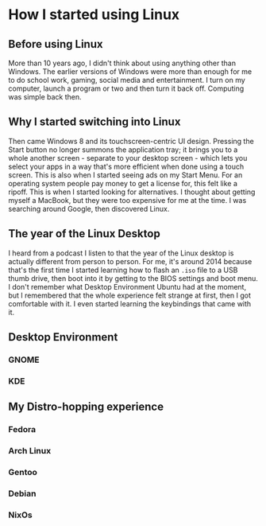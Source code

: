 # How I started using Linux
## Before using Linux
More than 10 years ago, I didn't think about using anything other than Windows. The earlier versions of Windows were more than enough for me to do school work, gaming, social media and entertainment. I turn on my computer, launch a program or two and then turn it back off. Computing was simple back then.
## Why I started switching into Linux
Then came Windows 8 and its touchscreen-centric UI design. Pressing the Start button no longer summons the application tray; it brings you to a whole another screen - separate to your desktop screen - which lets you select your apps in a way that's more efficient when done using a touch screen. This is also when I started seeing ads on my Start Menu. For an operating system people pay money to get a license for, this felt like a ripoff. This is when I started looking for alternatives. I thought about getting myself a MacBook, but they were too expensive for me at the time. I was searching around Google, then discovered Linux.
## The year of the Linux Desktop
I heard from a podcast I listen to that the year of the Linux desktop is actually different from person to person. For me, it's around 2014 because that's the first time I started learning how to flash an `.iso` file to a USB thumb drive, then boot into it by getting to the BIOS settings and boot menu. I don't remember what Desktop Environment Ubuntu had at the moment, but I remembered that the whole experience felt strange at first, then I got comfortable with it. I even started learning the keybindings that came with it.
## Desktop Environment
### GNOME
### KDE
## My Distro-hopping experience
### Fedora
### Arch Linux
### Gentoo
### Debian
### NixOs
